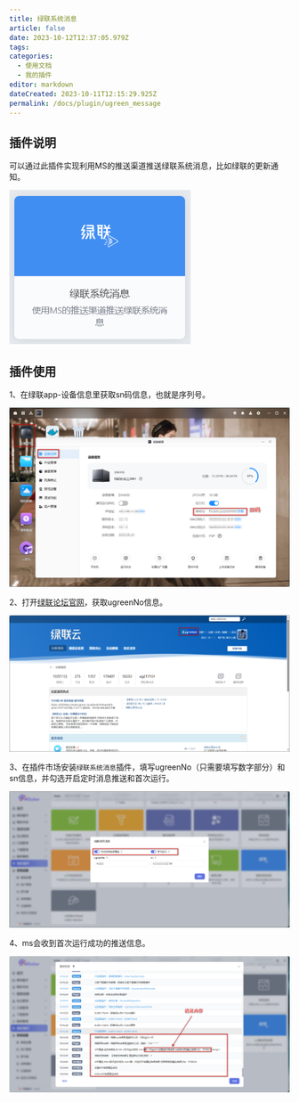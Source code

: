 ```yaml
---
title: 绿联系统消息
article: false
date: 2023-10-12T12:37:05.979Z
tags:
categories: 
  - 使用文档
  - 我的插件
editor: markdown
dateCreated: 2023-10-11T12:15:29.925Z
permalink: /docs/plugin/ugreen_message
---
```


## 插件说明
可以通过此插件实现利用MS的推送渠道推送绿联系统消息，比如绿联的更新通知。

![0901.png](./images/0901.png)

## 插件使用
1、在绿联app-设备信息里获取sn码信息，也就是序列号。

![0902.png](./images/0902.png)

2、打开[绿联论坛官网](https://bbs.ugreengroup.com/forum.php)，获取ugreenNo信息。

![0903.png](./images/0903.png)

3、在插件市场安装`绿联系统消息`插件，填写ugreenNo（只需要填写数字部分）和sn信息，并勾选开启定时消息推送和首次运行。

![0904.png](./images/0904.png)

4、ms会收到首次运行成功的推送信息。

![0905.png](./images/0905.png)